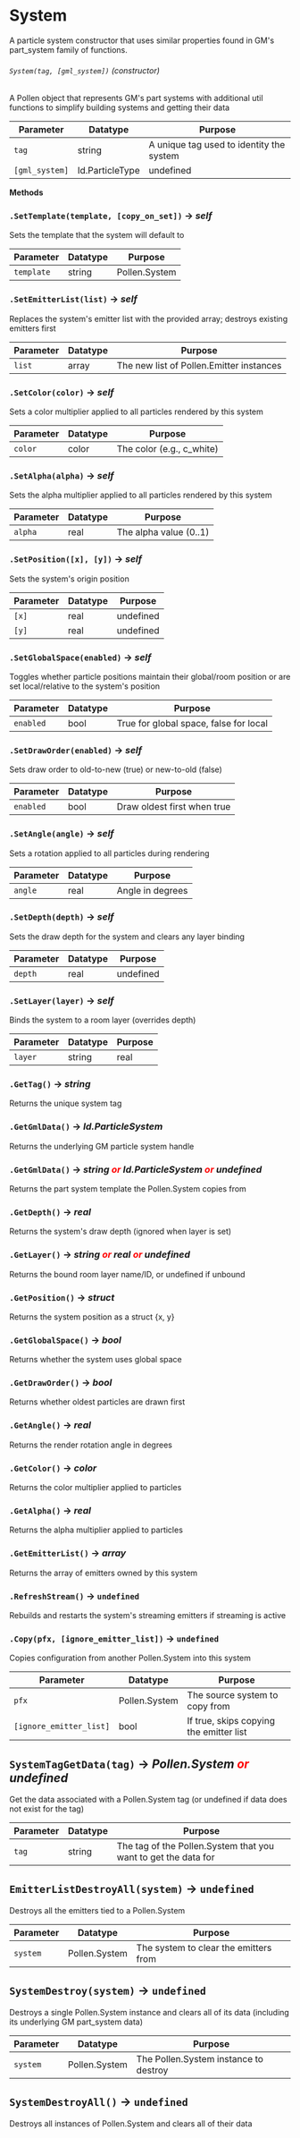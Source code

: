 # System

A particle system constructor that uses similar properties found in GM's part_system family of functions.

###### `System(tag, [gml_system])` (*constructor*)
A Pollen object that represents GM's part systems with additional util functions to simplify building systems and getting their data

| Parameter | Datatype  | Purpose |
|-----------|-----------|---------|
|`tag` |string |A unique tag used to identity the system |
|`[gml_system]` |Id.ParticleType|undefined |An optional reference to a GML part system you can pass in to initialize the type with (i.e. with part_system_create(). Defaults to 'undefined') |



























**Methods**
### `.SetTemplate(template, [copy_on_set])` → *self*
Sets the template that the system will default to

| Parameter | Datatype  | Purpose |
|-----------|-----------|---------|
|`template` |string|Pollen.System|undefined |The tag or Pollen.Instance to set the template as, or set as 'undefined' clear the template |

### `.SetEmitterList(list)` → *self*
Replaces the system's emitter list with the provided array; destroys existing emitters first

| Parameter | Datatype  | Purpose |
|-----------|-----------|---------|
|`list` |array |The new list of Pollen.Emitter instances |

### `.SetColor(color)` → *self*
Sets a color multiplier applied to all particles rendered by this system

| Parameter | Datatype  | Purpose |
|-----------|-----------|---------|
|`color` |color |The color (e.g., c_white) |

### `.SetAlpha(alpha)` → *self*
Sets the alpha multiplier applied to all particles rendered by this system

| Parameter | Datatype  | Purpose |
|-----------|-----------|---------|
|`alpha` |real |The alpha value (0..1) |

### `.SetPosition([x], [y])` → *self*
Sets the system's origin position

| Parameter | Datatype  | Purpose |
|-----------|-----------|---------|
|`[x]` |real|undefined |X position (or undefined to keep current) |
|`[y]` |real|undefined |Y position (or undefined to keep current) |

### `.SetGlobalSpace(enabled)` → *self*
Toggles whether particle positions maintain their global/room position or are set local/relative to the system's position

| Parameter | Datatype  | Purpose |
|-----------|-----------|---------|
|`enabled` |bool |True for global space, false for local |

### `.SetDrawOrder(enabled)` → *self*
Sets draw order to old-to-new (true) or new-to-old (false)

| Parameter | Datatype  | Purpose |
|-----------|-----------|---------|
|`enabled` |bool |Draw oldest first when true |

### `.SetAngle(angle)` → *self*
Sets a rotation applied to all particles during rendering

| Parameter | Datatype  | Purpose |
|-----------|-----------|---------|
|`angle` |real |Angle in degrees |

### `.SetDepth(depth)` → *self*
Sets the draw depth for the system and clears any layer binding

| Parameter | Datatype  | Purpose |
|-----------|-----------|---------|
|`depth` |real|undefined |The new depth (smaller = in front) |

### `.SetLayer(layer)` → *self*
Binds the system to a room layer (overrides depth)

| Parameter | Datatype  | Purpose |
|-----------|-----------|---------|
|`layer` |string|real|undefined |The room layer name or ID |

### `.GetTag()` → *string*
Returns the unique system tag

### `.GetGmlData()` → *Id.ParticleSystem*
Returns the underlying GM particle system handle

### `.GetGmlData()` → *string <span style="color: red;"> *or* </span> Id.ParticleSystem <span style="color: red;"> *or* </span> undefined*
Returns the part system template the Pollen.System copies from

### `.GetDepth()` → *real*
Returns the system's draw depth (ignored when layer is set)

### `.GetLayer()` → *string <span style="color: red;"> *or* </span> real <span style="color: red;"> *or* </span> undefined*
Returns the bound room layer name/ID, or undefined if unbound

### `.GetPosition()` → *struct*
Returns the system position as a struct {x, y}

### `.GetGlobalSpace()` → *bool*
Returns whether the system uses global space

### `.GetDrawOrder()` → *bool*
Returns whether oldest particles are drawn first

### `.GetAngle()` → *real*
Returns the render rotation angle in degrees

### `.GetColor()` → *color*
Returns the color multiplier applied to particles

### `.GetAlpha()` → *real*
Returns the alpha multiplier applied to particles

### `.GetEmitterList()` → *array*
Returns the array of emitters owned by this system

### `.RefreshStream()` → `undefined`
Rebuilds and restarts the system's streaming emitters if streaming is active

### `.Copy(pfx, [ignore_emitter_list])` → `undefined`
Copies configuration from another Pollen.System into this system

| Parameter | Datatype  | Purpose |
|-----------|-----------|---------|
|`pfx` |Pollen.System |The source system to copy from |
|`[ignore_emitter_list]` |bool |If true, skips copying the emitter list |

## `SystemTagGetData(tag)` → *Pollen.System <span style="color: red;"> *or* </span> undefined*
Get the data associated with a Pollen.System tag (or undefined if data does not exist for the tag)

| Parameter | Datatype  | Purpose |
|-----------|-----------|---------|
|`tag` |string |The tag of the Pollen.System that you want to get the data for |

## `EmitterListDestroyAll(system)` → `undefined`
Destroys all the emitters tied to a Pollen.System

| Parameter | Datatype  | Purpose |
|-----------|-----------|---------|
|`system` |Pollen.System |The system to clear the emitters from |

## `SystemDestroy(system)` → `undefined`
Destroys a single Pollen.System instance and clears all of its data (including its underlying GM part_system data)

| Parameter | Datatype  | Purpose |
|-----------|-----------|---------|
|`system` |Pollen.System |The Pollen.System instance to destroy |

## `SystemDestroyAll()` → `undefined`
Destroys all instances of Pollen.System and clears all of their data